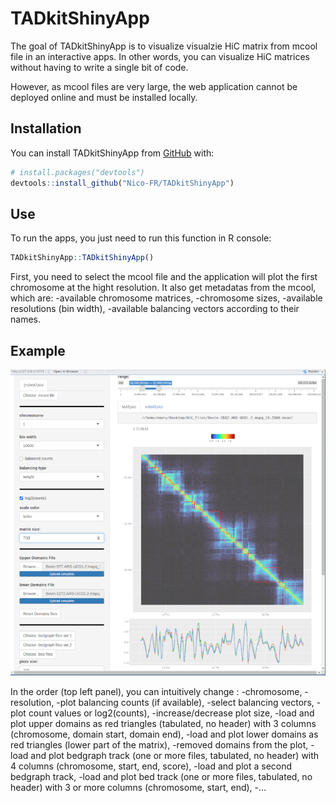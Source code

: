 
<!-- README.md is generated from README.Rmd. Please edit that file -->

# TADkitShinyApp

The goal of TADkitShinyApp is to visualize visualzie HiC matrix from
mcool file in an interactive apps. In other words, you can visualize HiC
matrices without having to write a single bit of code.

However, as mcool files are very large, the web application cannot be
deployed online and must be installed locally.

## Installation

You can install TADkitShinyApp from [GitHub](https://github.com/) with:

``` r
# install.packages("devtools")
devtools::install_github("Nico-FR/TADkitShinyApp")
```

## Use

To run the apps, you just need to run this function in R console:

``` r
TADkitShinyApp::TADkitShinyApp()
```

First, you need to select the mcool file and the application will plot
the first chromosome at the hight resolution. It also get metadatas from
the mcool, which are: -available chromosome matrices, -chromosome sizes,
-available resolutions (bin width), -available balancing vectors
according to their names.

## Example

![](figures/TADkitShinyApp.png)

In the order (top left panel), you can intuitively change : -chromosome,
-resolution, -plot balancing counts (if available), -select balancing
vectors, -plot count values or log2(counts), -increase/decrease plot
size, -load and plot upper domains as red triangles (tabulated, no
header) with 3 columns (chromosome, domain start, domain end), -load and
plot lower domains as red triangles (lower part of the matrix), -removed
domains from the plot, -load and plot bedgraph track (one or more files,
tabulated, no header) with 4 columns (chromosome, start, end, score),
-load and plot a second bedgraph track, -load and plot bed track (one or
more files, tabulated, no header) with 3 or more columns (chromosome,
start, end), -…
